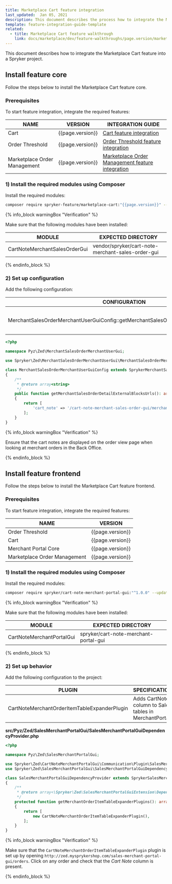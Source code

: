 ```yaml
---
title: Marketplace Cart feature integration
last_updated:  Jan 05, 2021
description: This document describes the process how to integrate the Marketplace Cart integration feature into a Spryker project.
template: feature-integration-guide-template
related:
  - title: Marketplace Cart feature walkthrough
    link: docs/marketplace/dev/feature-walkthroughs/page.version/marketplace-cart-feature-walkthrough.html
---
```


This document describes how to integrate the Marketplace Cart feature into a Spryker project.

## Install feature core

Follow the steps below to install the Marketplace Cart feature core.

### Prerequisites

To start feature integration, integrate the required features:

| NAME | VERSION | INTEGRATION GUIDE |
| ----------- | ------- | ------------------|
| Cart            | {{page.version}}  | [Cart feature integration](/docs/scos/dev/feature-integration-guides/{{page.version}}/cart-feature-integration.html) |
| Order Threshold | {{page.version}}  | [Order Threshold feature integration](/docs/scos/dev/feature-integration-guides/{{page.version}}/checkout-feature-integration.html) |
| Marketplace Order Management | {{page.version}}  | [Marketplace Order Management feature integration](/docs/marketplace/dev/feature-integration-guides/{{page.version}}/marketplace-order-management-feature-integration.html) |

### 1) Install the required modules using Composer

Install the required modules:

```bash
composer require spryker-feature/marketplace-cart:"{{page.version}}" --update-with-dependencies
```

{% info_block warningBox "Verification" %}

Make sure that the following modules have been installed:

| MODULE    | EXPECTED DIRECTORY      |
| ------------------- | --------------------- |
| CartNoteMerchantSalesOrderGui | vendor/spryker/cart-note-merchant-sales-order-gui |

{% endinfo_block %}

### 2) Set up configuration

Add the following configuration:

| CONFIGURATION | SPECIFICATION | NAMESPACE |
| ------------- | ------------- | --------- |
| MerchantSalesOrderMerchantUserGuiConfig::getMerchantSalesOrderDetailExternalBlocksUrls() | Introduces a list of urls for order details page configuration. | src/Pyz/Zed/MerchantSalesOrderMerchantUserGui/MerchantSalesOrderMerchantUserGuiConfig.php |

```php
<?php

namespace Pyz\Zed\MerchantSalesOrderMerchantUserGui;

use Spryker\Zed\MerchantSalesOrderMerchantUserGui\MerchantSalesOrderMerchantUserGuiConfig as SprykerMerchantSalesOrderMerchantUserGuiConfig;

class MerchantSalesOrderMerchantUserGuiConfig extends SprykerMerchantSalesOrderMerchantUserGuiConfig
{
    /**
     * @return array<string>
     */
    public function getMerchantSalesOrderDetailExternalBlocksUrls(): array
    {
        return [
            'cart_note' => '/cart-note-merchant-sales-order-gui/merchant-sales-order/list',
        ];
    }
}
```

{% info_block warningBox "Verification" %}

Ensure that the cart notes are displayed on the order view page when looking at merchant orders in the Back Office.

{% endinfo_block %}

## Install feature frontend

Follow the steps below to install the Marketplace Cart feature frontend.

### Prerequisites

To start feature integration, integrate the required features:

| NAME            | VERSION |
| -------------------- | ----------- |
| Order Threshold      | {{page.version}}  |
| Cart                 | {{page.version}}  |
| Merchant Portal Core | {{page.version}}  |
| Marketplace Order Management | {{page.version}}  |

### 1) Install the required modules using Composer

Install the required modules:

```bash
composer require spryker/cart-note-merchant-portal-gui:"^1.0.0" --update-with-dependencies
```

{% info_block warningBox "Verification" %}

Make sure that the following modules have been installed:

| MODULE                | EXPECTED DIRECTORY                |
| ------------------------- | ------------------------------------- |
| CartNoteMerchantPortalGui | spryker/cart-note-merchant-portal-gui |

{% endinfo_block %}

### 2) Set up behavior

Add the following configuration to the project:

| PLUGIN  | SPECIFICATION | PREREQUISITES  | NAMESPACE |
| -------------------- | ------------------ | ----------- | ------------------ |
| CartNoteMerchantOrderItemTableExpanderPlugin | Adds CartNote column to Sales tables in MerchantPortal | Marketplace Sales Merchant Portal integrated | Spryker\Zed\CartNoteMerchantPortalGui\Communication\Plugin |

**src/Pyz/Zed/SalesMerchantPortalGui/SalesMerchantPortalGuiDependencyProvider.php**

```php
<?php

namespace Pyz\Zed\SalesMerchantPortalGui;

use Spryker\Zed\CartNoteMerchantPortalGui\Communication\Plugin\SalesMerchantPortalGui\CartNoteMerchantOrderItemTableExpanderPlugin;
use Spryker\Zed\SalesMerchantPortalGui\SalesMerchantPortalGuiDependencyProvider as SprykerSalesMerchantPortalGuiDependencyProvider;

class SalesMerchantPortalGuiDependencyProvider extends SprykerSalesMerchantPortalGuiDependencyProvider
{
    /**
     * @return array<\Spryker\Zed\SalesMerchantPortalGuiExtension\Dependency\Plugin\MerchantOrderItemTableExpanderPluginInterface>
     */
    protected function getMerchantOrderItemTableExpanderPlugins(): array
    {
        return [
            new CartNoteMerchantOrderItemTableExpanderPlugin(),
        ];
    }
}
```

{% info_block warningBox "Verification" %}

Make sure that the `CartNoteMerchantOrderItemTableExpanderPlugin` plugin is set up by opening `http://zed.mysprykershop.com/sales-merchant-portal-gui/orders`. Click on any order and check that the *Cart Note* column  is present.

{% endinfo_block %}
